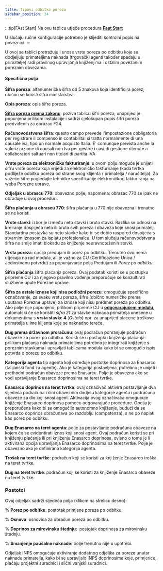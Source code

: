 ```yaml
---
title: Tipovi odbitka poreza
sidebar_position: 34
---
```


:::tip[FAst Start]
Na ovu tablicu utječe procedura [**Fast Start**](/docs/guide/fast-start)

U slučaju ručne konfiguracije potrebno je slijediti kontrolni popis na poveznici.
:::

U ovoj se tablici pretražuju i unose vrste poreza po odbitku koje se dodjeljuju primateljima naknada (trgovački agenti također spadaju u primatelje) radi pravilnog upravljanja knjiženjima i ostalim povezanim poreznim obvezama.

#### Specifična polja

**Šifra poreza**: alfanumerička šifra od 5 znakova koja identificira porez; obično se koristi šifra ministarstva.

**Opis poreza**: opis šifre poreza.

**[Šifra poreza prema zakonu](/docs/configurations/tables/finance/tax-code)**: poziva tablicu šifri poreza; unaprijed je popunjena prilikom instalacije i sadrži cjelokupan popis šifri poreza predviđenih za obrazac F24.

**Računovodstvena šifra**: questo campo prevede l'impostazione obbligatoria per registrare il compenso in contabilità: si tratta normalmente di una causale iva, tipo un normale acquisto Italia. E' comunque prevista anche la valorizzazione di causali non Iva per gestire i casi di gestione ritenute a collaboratori saltuari non titolari di partita IVA.

**Vrste poreza za elektroničko fakturiranje**: u ovom polju moguće je unijeti šifru vrste poreza koja vrijedi za elektroničko fakturiranje (kada tvrtka podliježe odbitku poreza od strane svog klijenta / primatelja / naručitelja). Za važeće šifre pogledajte tehničke specifikacije elektroničkog fakturiranja na webu Porezne uprave.

**Odjeljak u obrascu 770**: obavezno polje; napomena: obrazac 770 se ipak ne obrađuje u ovoj proceduri.

**Šifra plaćanja u obrascu 770**: šifra plaćanja u 770 nije obavezna i trenutno se ne koristi.

**Vrste stavki**: izbor je između neto stavki i bruto stavki. Razlika se odnosi na kreiranje dospijeća neto ili bruto svih poreza i obaveza koje snosi primatelj. Standardna postavka su neto stavke kako bi se dobio raspored dospijeća s stvarnim iznosom za isplatu profesionalcu. U tom slučaju računovodstvena šifra ne smije imati blokadu za knjiženje neuravnoteženih stavki.

**Vrsta poreza**: opcija predujam ili porez po odbitku. Trenutno ovo nema utjecaja na rad modula, ali je važno za CU (Certificazione Unica / Jedinstvenu potvrdu) za popunjavanje polja Predujam ili *Porez po odbitku*.

**Šifra plaćanja**:šifra plaćanja poreza. Ovaj podatak koristi se u postupku pripreme CU i za njegovo pravilno vođenje preporučuje se konzultirati službene upute Porezne uprave.

**Šifra za ostale iznose koji nisu podložni porezu**: omogućuje specifično označavanje, za svaku vrstu poreza, šifre (obično numeričke prema uputama Porezne uprave) za iznose koji nisu predmet poreza po odbitku. Ako polje nije popunjeno, prilikom pripreme CU u [**odgovarajućem modulu**](/docs/finance-area/declarations/declarations/withholding-tax-certification), automatski će se koristiti *šifra 21* za stavke naknada primatelja unesene u dokumentima s **vrsta stavke 4** (*Ostalo*) npr. za unaprijed plaćene troškove primatelja u ime klijenta koje se naknadno tereće. 

**Dug prema državnom proračunu**: ovaj podračun pohranjuje podračun obaveze za porez po odbitku. Koristi se u postupku knjiženja plaćanja: prilikom plaćanja naknada primateljima potrebno je integrirati knjiženje s poreznim stavkama i upravljati tablicama modula kako bi se omogućio ispis potvrda o porezu po odbitku.

**Kategorija agenta** tip agenta koji određuje postotke doprinosa za Enasarco (talijanski fond za agente). Ako je kategorija postavljena, potrebno je unijeti i prethodni podračun obaveze prema Enasarcu. Polje je obavezno ako se vodi upravljanje Enasarco doprinosima na teret tvrtke.

**Enasarco doprinos na teret tvrtke**: ovaj označivač aktivira postavljanje dva sljedeća podračuna i čini obaveznim dodjelu kategorije agenta i podračuna obaveze za dio koji snosi agent. Aktivacija ovog označivača omogućuje knjiženje Enasarco doprinosa pomoću odgovarajuće procedure. Opcija je preporučena kako bi se omogućilo autonomno knjiženje, budući da se Enasarco doprinos obračunava po razdoblju (competenza), a ne po naplati kao porez po odbitku.

**Dug Enasarco na teret agenta**: polje za postavljanje podračuna obaveze na kojem će se evidentirati iznos koji snosi agent. Ovaj podračun koristi se pri knjiženju plaćanja ili pri knjiženju Enasarco doprinosa, ovisno o tome je li aktivirana opcija upravljanja Enasarco doprinosima na teret tvrtke. Polje je obavezno ako je definirana kategorija agenta.

**Trošak na teret tvrtke**: podračun koji se koristi za knjiženje Enasarco troška na teret tvrtke.

**Dug na teret tvrtke**: podračun koji se koristi za knjiženje Enasarco obaveze na teret tvrtke.


### Postotci

Ovaj odjeljak sadrži sljedeća polja (klikom na strelicu desno):

% **Porez po odbitku**: postotak primjene poreza po odbitku.

% **Osnova**: osnovica za obračun poreza po odbitku.

% **Doprinos za mirovinsku štednju**:  postotak doprinosa za mirovinsku štednju.

% **Smanjenje paušalne naknade**: polje trenutno nije u upotrebi.

Odjeljak INPS omogućuje aktiviranje dodatnog odjeljka za poreze unutar naknade primatelja, kako bi se upravljalo INPS doprinosima koje, primjerice, plaćaju projektni suradnici i slični vanjski suradnici.
